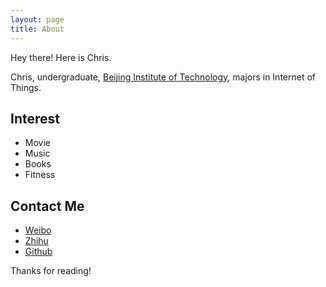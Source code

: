 ```yaml
---
layout: page
title: About
---
```


<p class="message">
  Hey there! Here is Chris.
</p>

Chris, undergraduate, [Beijing Institute of Technology](http://www.bit.edu.cn), majors in Internet of Things.

## Interest

- Movie
- Music
- Books
- Fitness

## Contact Me

- [Weibo](https://weibo.com/chenjiangui)
- [Zhihu](https://www.zhihu.com/chenjiangui)
- [Github](https://github.com/Chriskuei)

Thanks for reading!
